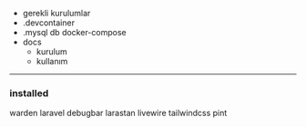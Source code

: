 - gerekli kurulumlar
- .devcontainer
- .mysql db docker-compose
- docs
  - kurulum
  - kullanım


----



### installed
warden
laravel debugbar
larastan
livewire
tailwindcss
pint

